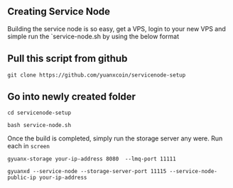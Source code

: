 ## Creating Service Node

Building the service node is so easy, get a VPS, login to your new VPS and simple run the `service-node.sh by using the below format


## Pull this script from github
`git clone https://github.com/yuanxcoin/servicenode-setup`

## Go into newly created folder

`cd servicenode-setup`

```shell
bash service-node.sh
```
Once the build is completed, simply run the storage server any were. Run each in ```screen```

```shell
gyuanx-storage your-ip-address 8080  --lmq-port 11111
```

```shell
gyuanxd --service-node --storage-server-port 11115 --service-node-public-ip your-ip-address
```

